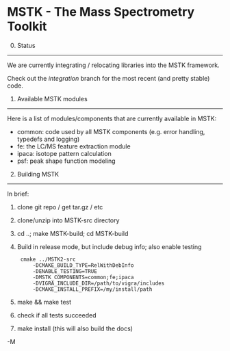 MSTK - The Mass Spectrometry Toolkit
====================================

0. Status
---------

We are currently integrating / relocating libraries into the MSTK framework.

Check out the *integration* branch for the most recent (and pretty stable) code.


1. Available MSTK modules
----------------------------

Here is a list of modules/components that are currently available in MSTK:

* common: code used by all MSTK components (e.g. error handling, typedefs and
  logging)
* fe: the LC/MS feature extraction module
* ipaca: isotope pattern calculation
* psf: peak shape function modeling

2. Building MSTK
----------------

In brief:

1. clone git repo / get tar.gz / etc
2. clone/unzip into MSTK-src directory
3. cd ..; make MSTK-build; cd MSTK-build
4. Build in release mode, but include debug info; also enable testing

        cmake ../MSTK2-src 
            -DCMAKE_BUILD_TYPE=RelWithDebInfo 
            -DENABLE_TESTING=TRUE
            -DMSTK_COMPONENTS=common;fe;ipaca
            -DVIGRA_INCLUDE_DIR=/path/to/vigra/includes
            -DCMAKE_INSTALL_PREFIX=/my/install/path

5. make && make test
6. check if all tests succeeded
7. make install (this will also build the docs)

-M

